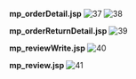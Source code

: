 **mp_orderDetail.jsp**
![37](https://user-images.githubusercontent.com/104061321/218062092-64392bc8-8c41-440b-8d58-24cbe49bb5bd.jpg)
![38](https://user-images.githubusercontent.com/104061321/218062162-2a9050a9-a479-47a1-921c-0258abd90361.jpg)

**mp_orderReturnDetail.jsp**
![39](https://user-images.githubusercontent.com/104061321/218417759-4ab53364-6317-451a-a099-0d43df3e41a4.jpg)

**mp_reviewWrite.jsp**
![40](https://user-images.githubusercontent.com/104061321/218415210-4a28b0ab-fd74-4409-8a19-5c3845afc1fb.jpg)

**mp_review.jsp**
![41](https://user-images.githubusercontent.com/104061321/218415236-1a2bb2d1-1247-4e88-b165-084869e48dfe.jpg)

